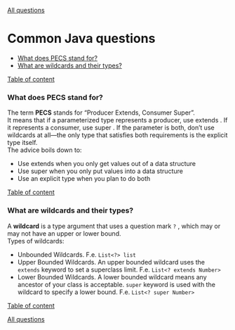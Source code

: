 [All questions](README.md)

# Common Java questions
+ [What does PECS stand for?](#what-does-pecs-stand-for)
+ [What are wildcards and their types?](#what-are-wildcards-and-their-types)

[Table of content](#common-java-questions)

### What does __PECS__ stand for?
The term __PECS__ stands for “Producer Extends, Consumer Super”.<BR/>
It means that if a parameterized type represents a producer, use extends . 
If it represents a consumer, use super . 
If the parameter is both, don’t use wildcards at all—the only type that satisfies both requirements is the explicit type
itself.<BR/>
The advice boils down to:
+ Use extends when you only get values out of a data structure
+ Use super when you only put values into a data structure
+ Use an explicit type when you plan to do both

[Table of content](#common-java-questions)

### What are wildcards and their types?
A __wildcard__ is a type argument that uses a question mark `?` , which may or may not
have an upper or lower bound.<BR/>
Types of wildcards:
* Unbounded Wildcards. F.e. `List<?> list`
* Upper Bounded Wildcards. An upper bounded wildcard uses the `extends` keyword to set a superclass limit. F.e. `List<? extends Number>`
* Lower Bounded Wildcards. A lower bounded wildcard means any ancestor of your class is acceptable. 
`super` keyword is used with the wildcard to specify a lower bound. F.e. `List<? super Number>`

[Table of content](#common-java-questions)


[All questions](README.md)